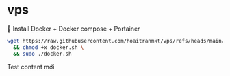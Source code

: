 # vps
🚀 Install Docker + Docker compose + Portainer

```bash
wget https://raw.githubusercontent.com/hoaitranmkt/vps/refs/heads/main/docker.sh -O docker.sh \
  && chmod +x docker.sh \
  && sudo ./docker.sh
```
Test content mới
